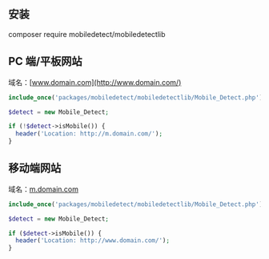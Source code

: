 ## 安装

composer require mobiledetect/mobiledetectlib

## PC 端/平板网站

域名：[www.domain.com](http://www.domain.com/)

```php
include_once('packages/mobiledetect/mobiledetectlib/Mobile_Detect.php');

$detect = new Mobile_Detect;

if (!$detect->isMobile()) {
  header('Location: http://m.domain.com/');
}
```

## 移动端网站

域名：[m.domain.com](http://m.domain.com/)

```php
include_once('packages/mobiledetect/mobiledetectlib/Mobile_Detect.php');

$detect = new Mobile_Detect;

if ($detect->isMobile()) {
  header('Location: http://www.domain.com/');
}
```